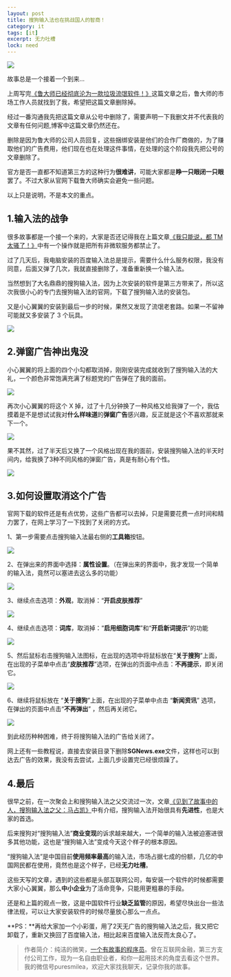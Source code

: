 ```yaml
---
layout: post
title: 搜狗输入法也在挑战国人的智商！
category: it
tags: [it]
excerpt: 无力吐槽
lock: need
---
```


![](http://favorites.ren/assets/images/2020/it/sougou01.jpeg)

故事总是一个接着一个到来...

上周写完[《鲁大师已经彻底沦为一款垃圾流氓软件！》](http://www.ityouknow.com/it/2020/02/19/dashi.html)这篇文章之后，鲁大师的市场工作人员就找到了我，希望把这篇文章删除掉。

经过一番沟通我先把这篇文章从公号中删除了，需要声明一下我删文并不代表我的文章有任何问题,博客中这篇文章仍然还在。

删除是因为鲁大师的公司人员回复，这些捆绑安装是他们的合作厂商做的，为了赚取他们的广告费用，他们现在也在处理这件事情，在处理的这个阶段我先把公号的文章删除了。

官方是否一直都不知道第三方的这种行为**很难讲**，可能大家都是**睁一只眼闭一只眼**罢了。不过大家从官网下载鲁大师确实会避免一些问题。

以上只是说明，不是本文的重点。


## 1.输入法的战争


很多故事都是一个接一个来的，大家是否还记得我在上篇文章[《我只能说，都 TM 太骚了！》](http://www.ityouknow.com/it/2020/02/18/tmd.html)中有一个操作就是把所有非微软服务都禁止了。

过了几天后，我电脑安装的百度输入法总是提示，需要什么什么服务权限，我没有同意，后面又弹了几次，我就直接删除了，准备重新换一个输入法。

当然想到了大名鼎鼎的搜狗输入法，因为上次安装的软件是第三方带来了，所以这次我很小心的专门去搜狗输入法的官网，下载了搜狗输入法的安装包。

又是小心翼翼的安装到最后一步的时候，果然又发现了流氓老套路。如果一不留神可能就又多安装了 3 个玩具。

![](http://favorites.ren/assets/images/2020/it/sougou02.jpeg)



## 2.弹窗广告神出鬼没


小心翼翼的将上面的四个小勾都取消掉，刚刚安装完成就收到了搜狗输入法的大礼，一个颜色非常饱满充满了标题党的广告弹在了我的面前。

![](http://favorites.ren/assets/images/2020/it/sougou03.jpeg)

再次小心翼翼的将这个 X 掉，过了十几分钟换了一种风格又给我弹了一个，我估摸着是不是想试试我对**什么样味道**的**弹窗广告**感兴趣，反正就是这个不喜欢那就来下一个。

![](http://favorites.ren/assets/images/2020/it/sougou04.jpeg)

果不其然，过了半天后又换了一个风格出现在我的面前，安装搜狗输入法的半天时间内，给我换了3种不同风格的弹窗广告，真是有耐心有个性。

![](http://favorites.ren/assets/images/2020/it/sougou05.jpeg)



## 3.如何设置取消这个广告


官网下载的软件还是有点优势，这些广告都可以去掉，只是需要花费一点时间和精力罢了，在网上学习了一下找到了关闭的方式。

1、第一步需要点击搜狗输入法最右侧的**工具箱**按钮。

![](http://favorites.ren/assets/images/2020/it/sougou06.jpeg)

2、在弹出来的界面中选择：**属性设置**。（在弹出来的界面中，我才发现一个简单的输入法，竟然可以塞进去这么多的功能）

![](http://favorites.ren/assets/images/2020/it/sougou10.jpeg)

3、继续点击选项：**外观**，取消掉：“**开启皮肤推荐**”

![](http://favorites.ren/assets/images/2020/it/sougou07.jpeg)

4、继续点击选项：**词库**，取消掉：“**启用细胞词库**”和“**开启新词提示**”的功能

![](http://favorites.ren/assets/images/2020/it/sougou08.jpeg)

5、然后鼠标右击搜狗输入法图标，在出现的选项中将鼠标放在“**关于搜狗**”上面，在出现的子菜单中点击“**皮肤推荐**”选项，在弹出的页面中点击：**不再提示**，即关闭它。

![](http://favorites.ren/assets/images/2020/it/sougou09.jpeg)

6、继续将鼠标放在 “**关于搜狗**”上面，在出现的子菜单中点击 “**新闻资讯**” 选项，在弹出的页面中点击“**不再弹出**” ，然后再关闭它。

![](http://favorites.ren/assets/images/2020/it/sougou11.jpeg)

到此经历种种困难，终于将搜狗输入法的广告给关闭了。

网上还有一些教程说，直接去安装目录下删除**SGNews.exe**文件，这样也可以到达去广告的效果，我没有去尝试，上面几步设置完已经很烦躁了。


## 4.最后

很早之前，在一次聚会上和搜狗输入法之父交流过一次，文章[《见到了故事中的人，搜狗输入法之父：马占凯》](http://www.ityouknow.com/life/2019/04/29/sougou-input-father.html)中有介绍，搜狗输入法开始很具有**先进性**，也是大家的首选。

后来搜狗对“搜狗输入法”**商业变现**的诉求越来越大，一个简单的输入法被迫塞进很多其他功能，这也是“搜狗输入法”变成今天这个样子的根本原因。

“搜狗输入法”是中国目前**使用频率最高**的输入法，市场占据七成的份额，几亿的中国网民都在使用，竟然也是这个样子，已经**无力吐槽**。

这些天写的文章，遇到的这些都是头部互联网公司，每安装一个软件的时候都需要大家小心翼翼，那么**中小企业**为了活命竞争，只能用更粗暴的手段。

还是和上篇的观点一致，这是中国软件行业**缺乏监管**的原因，希望尽快出台一些法律法规，可以让大家安装软件的时候尽量放心那么一点点。

**PS：**再给大家加一个小彩蛋，用了2天无广告的搜狗输入法之后，我又把它卸载了，重新又换回了百度输入法，相比起来百度输入法反而太良心了。

>作者简介：纯洁的微笑，[一个有故事的程序员](http://www.ityouknow.com/life/2020/03/02/beijing-10year.html)。曾在互联网金融，第三方支付公司工作，现为一名自由职业者，和你一起用技术的角度去看这个世界。我的微信号puresmilea，欢迎大家找我聊天，记录你我的故事。


